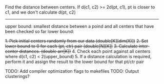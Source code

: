 Find the distance between centers. If d(c1, c2) >= 2d(pt, c1), pt is closer to c1, and we don't calculate d(pt, c2)

----------------------------------------------------------------------

upper bound: smallest distance between a poind and all centers that have been checked so far
lower bound:

~~1. Pick initial centers randomly from our data (double[K][dim(X)])~~
~~2. Set lower bound to 0 for each (pt, ctr) pair (double[N][K])~~
~~3. Calculate inter-center distances. (double arr[K])~~
4. Check each point against all centers where d(c1, c2) < 2(upper_bound)
5. If a distance calculation is required, perform it and assign the result to the lower bound for that pt/ctr pair

TODO: Add compiler optimization flags to makefiles
TODO: Output clusterings?